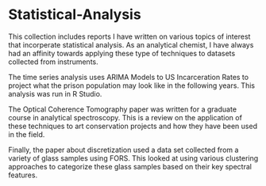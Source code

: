 # Statistical-Analysis
This collection includes reports I have written on various topics of interest that incorperate statistical analysis. As an analytical chemist, I have always had an affinity towards applying these type of techniques to datasets collected from instruments.

The time series analysis uses ARIMA Models to US Incarceration Rates to project what the prison population may look like in the following years. This analysis was run in R Studio.

The Optical Coherence Tomography paper was written for a graduate course in analytical spectroscopy. This is a review on the application of these techniques to art conservation projects and how they have been used in the field.

Finally, the paper about discretization used a data set collected from a variety of glass samples using FORS. This looked at using various clustering approaches to categorize these glass samples based on their key spectral features.
